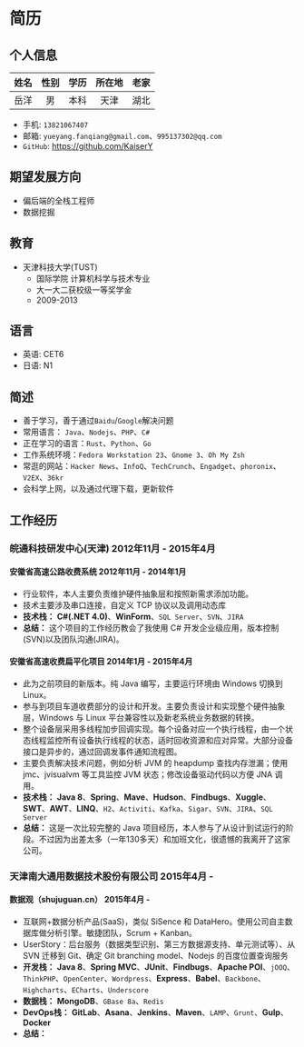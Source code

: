 # 简历

## 个人信息
| 姓名 | 性别 |学历| 所在地 | 老家 |
|:----:|:---:|:--:|:------:|:----:|
| 岳洋 | 男 | 本科 | 天津 | 湖北 |

* 手机: `13821067407`
* 邮箱: `yueyang.fanqiang@gmail.com`、`995137302@qq.com`
* `GitHub`: https://github.com/KaiserY

## 期望发展方向
* 偏后端的全栈工程师
* 数据挖掘

## 教育
* 天津科技大学(TUST)
  * 国际学院 计算机科学与技术专业
  * 大一大二获校级一等奖学金
  * 2009-2013

## 语言
* 英语: CET6
* 日语: N1

## 简述
* 善于学习，善于通过`Baidu`/`Google`解决问题
* 常用语言： `Java`、`Nodejs`、`PHP`、`C#`
* 正在学习的语言：`Rust`、`Python`、`Go`
* 工作系统环境：`Fedora Workstation 23`、`Gnome 3`、`Oh My Zsh`
* 常逛的网站：`Hacker News`、`InfoQ`、`TechCrunch`、`Engadget`、`phoronix`、`V2EX`、`36kr`
* 会科学上网，以及通过代理下载，更新软件

## 工作经历
### 皖通科技研发中心(天津) 2012年11月 - 2015年4月
#### 安徽省高速公路收费系统 2012年11月 - 2014年1月
* 行业软件，本人主要负责维护硬件抽象层和按照新需求添加功能。
* 技术主要涉及串口连接，自定义 TCP 协议以及调用动态库
* **技术栈：** **C#(.NET 4.0)**、**WinForm**、`SQL Server`、`SVN`、`JIRA`
* **总结：** 这个项目的工作经历教会了我使用 C# 开发企业级应用，版本控制(SVN)以及团队沟通(JIRA)。

#### 安徽省高速收费扁平化项目 2014年1月 - 2015年4月
* 此为之前项目的新版本。纯 Java 编写，主要运行环境由 Windows 切换到 Linux。
* 参与到项目车道收费部分的设计和开发。主要负责设计和实现整个硬件抽象层，Windows 与 Linux 平台兼容性以及新老系统业务数据的转换。
* 整个设备层采用多线程加步回调实现。每个设备对应一个执行线程，由一个状态线程监控所有设备执行线程的状态，适时回收资源和应对异常。大部分设备接口是异步的，通过回调发事件通知流程图。
* 主要负责解决技术问题，例如分析 JVM 的 heapdump 查找内存泄漏；使用 jmc、jvisualvm 等工具监控 JVM 状态；修改设备驱动代码以方便 JNA 调用。
* **技术栈：** **Java 8**、**Spring**、**Mave**、**Hudson**、**Findbugs**、**Xuggle**、**SWT**、**AWT**、**LINQ**、`H2`、`Activiti`、`Kafka`、`Sigar`、`SVN`、`JIRA`、`SQL Server`
* **总结：** 这是一次比较完整的 Java 项目经历，本人参与了从设计到试运行的阶段。不过因为出差太多（一年130多天）和加班文化，很遗憾的我离开了这家公司。

### 天津南大通用数据技术股份有限公司 2015年4月 -
#### 数据观（shujuguan.cn） 2015年4月 -
* 互联网+数据分析产品(SaaS)，类似 SiSence 和 DataHero。使用公司自主数据库做分析引擎。敏捷团队，Scrum + Kanban。
* UserStory：后台服务（数据类型识别、第三方数据源支持、单元测试等）、从 SVN 迁移到 Git、确定 Git branching model、Nodejs 的百度位置查询服务
* **开发栈：** **Java 8**、**Spring MVC**、**JUnit**、**Findbugs**、**Apache POI**、`jOOQ`、`ThinkPHP`、`OpenCenter`、`Wordpress`、**Express**、**Babel**、`Backbone`、`Highcharts`、`ECharts`、`Underscore`
* **数据栈：** **MongoDB**、`GBase 8a`、`Redis`
* **DevOps栈：** **GitLab**、**Asana**、**Jenkins**、**Maven**、`LAMP`、`Grunt`、**Gulp**、**Docker**
* **总结：**
